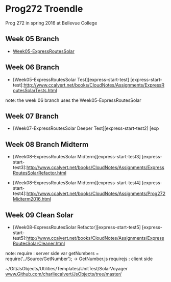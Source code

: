 # Prog272 Troendle

  Prog 272 in spring 2016 at Bellevue College

## Week 05 Branch

 - [Week05-ExpressRoutesSolar][express-start]

[express-start]:http://www.ccalvert.net/books/CloudNotes/Assignments/ExpressRoutesSolar.html

## Week 06 Branch

- [Week05-ExpressRoutesSolar Test][express-start-test]
 [express-start-test]:http://www.ccalvert.net/books/CloudNotes/Assignments/ExpressRoutesSolarTests.html

note: the week 06 branch uses the Week05-ExpressRoutesSolar


## Week 07 Branch

- [Week07-ExpressRoutesSolar Deeper Test][express-start-test2]
 [exp

## Week 08 Branch Midterm

- [Week08-ExpressRoutesSolar Midterm][express-start-test3]
 [express-start-test3]:http://www.ccalvert.net/books/CloudNotes/Assignments/ExpressRoutesSolarRefactor.html

- [Week08-ExpressRoutesSolar Midterm][express-start-test4]
 [express-start-test4]:http://www.ccalvert.net/books/CloudNotes/Assignments/Prog272Midterm2016.html


## Week 09 Clean Solar

- [Week08-ExpressRoutesSolar Refactor][express-start-test5]
 [express-start-test5]:http://www.ccalvert.net/books/CloudNotes/Assignments/ExpressRoutesSolarCleaner.html

 note:
 require  : server side     var getNumbers = require('../Source/GetNumber');   -> GetNumber.js
 requirejs : client side

 ~/Git/JsObjects/Utilities/Templates/UnitTest/SolarVoyager
  www.Github.com/charliecalvert/JsObjects/tree/master/